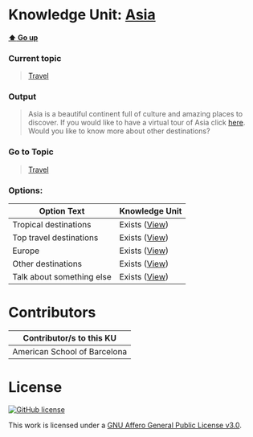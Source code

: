 # Knowledge Unit: [Asia](../../knowledge_units/travel/asia.md)

#### [:arrow_up: Go up](../../topics/travel.md)
### Current topic
> [Travel](../../topics/travel.md)
### Output
> Asia is a beautiful continent full of culture and amazing places to discover. If you would like to have a virtual tour of Asia click [here]( https://www.bucketlistly.blog/posts/follow-me-south-east-asia-photos). Would you like to know more about other destinations?
### Go to Topic
> [Travel](../../topics/travel.md)

### Options: 

| Option Text | Knowledge Unit |
| - | - |  
| Tropical destinations  |  Exists ([View](../../knowledge_units/travel/tropical-destinations.md))  |  
| Top travel destinations  |  Exists ([View](../../knowledge_units/travel/top-travel-destinations.md))  |  
| Europe  |  Exists ([View](../../knowledge_units/travel/europe.md))  |  
| Other destinations  |  Exists ([View](../../knowledge_units/travel/other-destinations.md))  |  
| Talk about something else  |  Exists ([View](../../knowledge_units/travel/talk-about-something-else.md))  | 

# Contributors

| Contributor/s to this KU |
| - | 
| American School of Barcelona |

# License
[![GitHub license](https://img.shields.io/github/license/inbrainz/cerebro)](https://github.com/inbrainz/cerebro/blob/master/LICENSE)

This work is licensed under a [GNU Affero General Public License v3.0](https://www.gnu.org/licenses/agpl-3.0.txt).